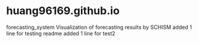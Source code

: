 # huang96169.github.io
forecasting_system
Visualization of forecasting results by SCHISM
added 1 line for testing readme
added 1 line for test2
